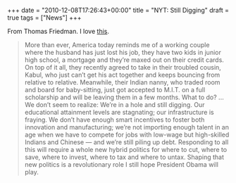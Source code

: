 +++
date = "2010-12-08T17:26:43+00:00"
title = "NYT: Still Digging"
draft = true
tags = ["News"]
+++

From Thomas Friedman. I love [this](http://www.nytimes.com/2010/12/08/opinion/08friedman.html).

> More than ever, America today reminds me of a working couple where the husband has just lost his job, they have two kids in junior high school, a mortgage and they’re maxed out on their credit cards. On top of it all, they recently agreed to take in their troubled cousin, Kabul, who just can’t get his act together and keeps bouncing from relative to relative. Meanwhile, their Indian nanny, who traded room and board for baby-sitting, just got accepted to M.I.T. on a full scholarship and will be leaving them in a few months. What to do? ... We don’t seem to realize: We’re in a hole and still digging. Our educational attainment levels are stagnating; our infrastructure is fraying. We don’t have enough smart incentives to foster both innovation and manufacturing; we’re not importing enough talent in an age when we have to compete for jobs with low-wage but high-skilled Indians and Chinese — and we’re still piling up debt. Responding to all this will require a whole new hybrid politics for where to cut, where to save, where to invest, where to tax and where to untax. Shaping that new politics is a revolutionary role I still hope President Obama will play.